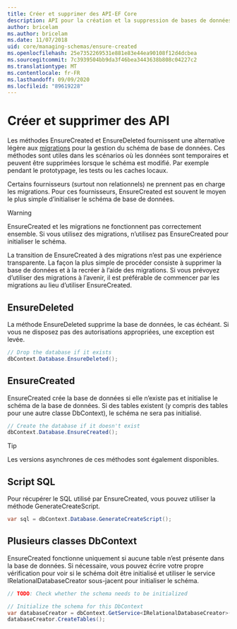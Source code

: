 ```yaml
---
title: Créer et supprimer des API-EF Core
description: API pour la création et la suppression de bases de données avec Entity Framework Core
author: bricelam
ms.author: bricelam
ms.date: 11/07/2018
uid: core/managing-schemas/ensure-created
ms.openlocfilehash: 25e7352269531e881e83e44ea90108f12d4dcbea
ms.sourcegitcommit: 7c3939504bb9da3f46bea3443638b808c04227c2
ms.translationtype: MT
ms.contentlocale: fr-FR
ms.lasthandoff: 09/09/2020
ms.locfileid: "89619228"
---
```

# <a name="create-and-drop-apis"></a>Créer et supprimer des API

Les méthodes EnsureCreated et EnsureDeleted fournissent une alternative légère aux [migrations](xref:core/managing-schemas/migrations/index) pour la gestion du schéma de base de données. Ces méthodes sont utiles dans les scénarios où les données sont temporaires et peuvent être supprimées lorsque le schéma est modifié. Par exemple pendant le prototypage, les tests ou les caches locaux.

Certains fournisseurs (surtout non relationnels) ne prennent pas en charge les migrations. Pour ces fournisseurs, EnsureCreated est souvent le moyen le plus simple d’initialiser le schéma de base de données.

> [!WARNING]
> EnsureCreated et les migrations ne fonctionnent pas correctement ensemble. Si vous utilisez des migrations, n’utilisez pas EnsureCreated pour initialiser le schéma.

La transition de EnsureCreated à des migrations n’est pas une expérience transparente. La façon la plus simple de procéder consiste à supprimer la base de données et à la recréer à l’aide des migrations. Si vous prévoyez d’utiliser des migrations à l’avenir, il est préférable de commencer par les migrations au lieu d’utiliser EnsureCreated.

## <a name="ensuredeleted"></a>EnsureDeleted

La méthode EnsureDeleted supprime la base de données, le cas échéant. Si vous ne disposez pas des autorisations appropriées, une exception est levée.

``` csharp
// Drop the database if it exists
dbContext.Database.EnsureDeleted();
```

## <a name="ensurecreated"></a>EnsureCreated

EnsureCreated crée la base de données si elle n’existe pas et initialise le schéma de la base de données. Si des tables existent (y compris des tables pour une autre classe DbContext), le schéma ne sera pas initialisé.

``` csharp
// Create the database if it doesn't exist
dbContext.Database.EnsureCreated();
```

> [!TIP]
> Les versions asynchrones de ces méthodes sont également disponibles.

## <a name="sql-script"></a>Script SQL

Pour récupérer le SQL utilisé par EnsureCreated, vous pouvez utiliser la méthode GenerateCreateScript.

``` csharp
var sql = dbContext.Database.GenerateCreateScript();
```

## <a name="multiple-dbcontext-classes"></a>Plusieurs classes DbContext

EnsureCreated fonctionne uniquement si aucune table n’est présente dans la base de données. Si nécessaire, vous pouvez écrire votre propre vérification pour voir si le schéma doit être initialisé et utiliser le service IRelationalDatabaseCreator sous-jacent pour initialiser le schéma.

``` csharp
// TODO: Check whether the schema needs to be initialized

// Initialize the schema for this DbContext
var databaseCreator = dbContext.GetService<IRelationalDatabaseCreator>();
databaseCreator.CreateTables();
```
